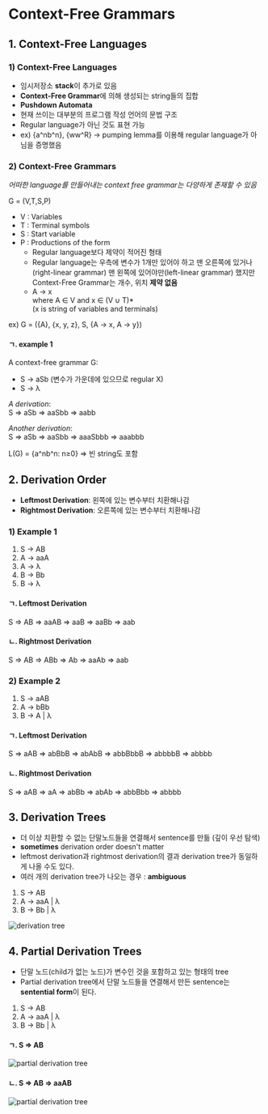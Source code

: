 # Context-Free Grammars

## 1. Context-Free Languages
### 1) Context-Free Languages
- 임시저장소 **stack**이 추가로 있음
- **Context-Free Grammar**에 의해 생성되는 string들의 집합
- **Pushdown Automata**
- 현재 쓰이는 대부분의 프로그램 작성 언어의 문법 구조
- Regular language가 아닌 것도 표현 가능
- ex) {a^nb^n}, {ww^R} → pumping lemma를 이용해 regular language가 아님을 증명했음

### 2) Context-Free Grammars
*어떠한 language를 만들어내는 context free grammar는 다양하게 존재할 수 있음*  

G = (V,T,S,P)  
- V : Variables
- T : Terminal symbols
- S : Start variable
- P : Productions of the form
  - Regular language보다 제약이 적어진 형태
  - Regular language는 우측에 변수가 1개만 있어야 하고 맨 오른쪽에 있거나(right-linear grammar) 맨 왼쪽에 있어야만(left-linear grammar) 했지만 Context-Free Grammar는 개수, 위치 **제약 없음**
  - A → x  
  where A ∈ V and x ∈ (V ∪ T)*  
  (x is string of variables and terminals)

ex) G = ({A}, {x, y, z}, S, {A → x, A → y})

#### ㄱ. example 1
A context-free grammar G:
- S → aSb (변수가 가운데에 있으므로 regular X)
- S → λ

*A derivation*:  
S ⇒ aSb ⇒ aaSbb ⇒ aabb

*Another derivation*:  
S ⇒ aSb ⇒ aaSbb ⇒ aaaSbbb ⇒ aaabbb

L(G) = {a^nb^n: n≥0} ⇒ 빈 string도 포함

## 2. Derivation Order
- **Leftmost Derivation**: 왼쪽에 있는 변수부터 치환해나감
- **Rightmost Derivation**: 오른쪽에 있는 변수부터 치환해나감

### 1) Example 1
1. S → AB
2. A → aaA
3. A → λ
4. B → Bb
5. B → λ

#### ㄱ. Leftmost Derivation
S ⇒ AB ⇒ aaAB ⇒ aaB ⇒ aaBb ⇒ aab

#### ㄴ. Rightmost Derivation
S ⇒ AB ⇒ ABb ⇒ Ab ⇒ aaAb ⇒ aab

### 2) Example 2
1. S → aAB
2. A → bBb
3. B → A | λ

#### ㄱ. Leftmost Derivation
S ⇒ aAB ⇒ abBbB ⇒ abAbB ⇒ abbBbbB ⇒ abbbbB ⇒ abbbb

#### ㄴ. Rightmost Derivation
S ⇒ aAB ⇒ aA ⇒ abBb ⇒ abAb ⇒ abbBbb ⇒ abbbb

## 3. Derivation Trees
- 더 이상 치환할 수 없는 단말노드들을 연결해서 sentence를 만듦 (깊이 우선 탐색)
- **sometimes** derivation order doesn't matter
- leftmost derivation과 rightmost derivation의 결과 derivation tree가 동일하게 나올 수도 있다.
- 여러 개의 derivation tree가 나오는 경우 : **ambiguous**

1. S → AB
2. A → aaA | λ
4. B → Bb | λ

![derivation tree](https://github.com/jionchu/TIL/blob/master/Automata%20&%20Formal%20Languages/images/derivation_tree.PNG)  

## 4. Partial Derivation Trees
- 단말 노드(child가 없는 노드)가 변수인 것을 포함하고 있는 형태의 tree
- Partial derivation tree에서 단말 노드들을 연결해서 만든 sentence는 **sentential form**이 된다.  

1. S → AB
2. A → aaA | λ
4. B → Bb | λ

#### ㄱ. S ⇒ AB
![partial derivation tree](https://github.com/jionchu/TIL/blob/master/Automata%20&%20Formal%20Languages/images/partial_derivation_tree_ex1.PNG)  

#### ㄴ. S ⇒ AB ⇒ aaAB
![partial derivation tree](https://github.com/jionchu/TIL/blob/master/Automata%20&%20Formal%20Languages/images/partial_derivation_tree_ex2.PNG)  
